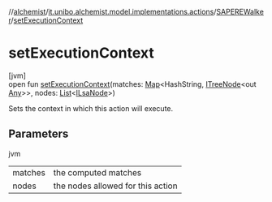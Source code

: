 //[alchemist](../../../index.md)/[it.unibo.alchemist.model.implementations.actions](../index.md)/[SAPEREWalker](index.md)/[setExecutionContext](set-execution-context.md)

# setExecutionContext

[jvm]\
open fun [setExecutionContext](set-execution-context.md)(matches: [Map](https://docs.oracle.com/javase/8/docs/api/java/util/Map.html)<HashString, [ITreeNode](../../it.unibo.alchemist.expressions.interfaces/-i-tree-node/index.md)<out [Any](https://kotlinlang.org/api/latest/jvm/stdlib/kotlin/-any/index.html)>>, nodes: [List](https://docs.oracle.com/javase/8/docs/api/java/util/List.html)<[ILsaNode](../../it.unibo.alchemist.model.interfaces/-i-lsa-node/index.md)>)

Sets the context in which this action will execute.

## Parameters

jvm

| | |
|---|---|
| matches | the computed matches |
| nodes | the nodes allowed for this action |
